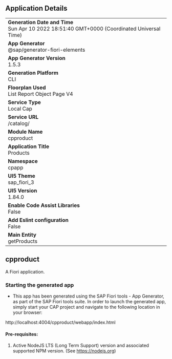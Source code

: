 ## Application Details
|               |
| ------------- |
|**Generation Date and Time**<br>Sun Apr 10 2022 18:51:40 GMT+0000 (Coordinated Universal Time)|
|**App Generator**<br>@sap/generator-fiori-elements|
|**App Generator Version**<br>1.5.3|
|**Generation Platform**<br>CLI|
|**Floorplan Used**<br>List Report Object Page V4|
|**Service Type**<br>Local Cap|
|**Service URL**<br>/catalog/
|**Module Name**<br>cpproduct|
|**Application Title**<br>Products|
|**Namespace**<br>cpapp|
|**UI5 Theme**<br>sap_fiori_3|
|**UI5 Version**<br>1.84.0|
|**Enable Code Assist Libraries**<br>False|
|**Add Eslint configuration**<br>False|
|**Main Entity**<br>getProducts|

## cpproduct

A Fiori application.

### Starting the generated app

-   This app has been generated using the SAP Fiori tools - App Generator, as part of the SAP Fiori tools suite.  In order to launch the generated app, simply start your CAP project and navigate to the following location in your browser:

http://localhost:4004/cpproduct/webapp/index.html

#### Pre-requisites:

1. Active NodeJS LTS (Long Term Support) version and associated supported NPM version.  (See https://nodejs.org)


